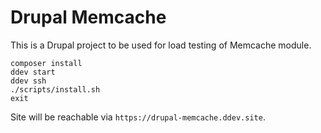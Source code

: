 # Drupal Memcache

This is a Drupal project to be used for load testing of Memcache module.

```
composer install
ddev start
ddev ssh
./scripts/install.sh
exit
```

Site will be reachable via `https://drupal-memcache.ddev.site`.
